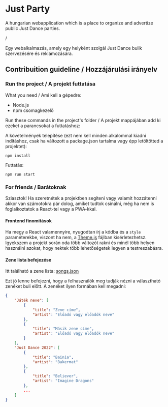 # Just Party

A hungarian webapplication which is a place to organize and advertize public Just Dance parties.

/

Egy webalkalmazás, amely egy helyként szolgál Just Dance bulik szervezésére és reklámozására.

## Contribuition guideline / Hozzájárulási irányelv

### Run the project / A projekt futtatása

What you need / Ami kell a gépedre:

- Node.js
- npm csomagkezelő

Run these commands in the project's folder / A projekt mappájában add ki ezeket a parancsokat a futtatáshoz:

A követelmények telepítése (ezt nem kell minden alkalommal kiadni indításhoz, csak ha változott a package.json tartalma vagy épp letöltötted a projektet):

```
npm install
```

Futtatás:

```
npm run start
```

### For friends / Barátoknak

Sziasztok! Ha szeretnétek a projektben segíteni vagy valamit hozzátenni akkor van számotokra pár dolog,
amiket tudtok csinálni, még ha nem is foglalkoztatok a React-tel vagy a PWA-kkal.

#### Frontend finomítások

Ha megy a React valamennyire, nyugodtan írj a kódba és a `style` paraméterekbe,
viszont ha nem, a [Theme.js](./src/theme/Theme.ts) fájlban kísérletezhetsz.
Igyekszem a projekt során oda több változót rakni és minél több helyen használni azokat,
hogy nektek több lehetőségetek legyen a testreszabásra.

#### Zene lista befejezése

Itt található a zene lista: [songs.json](./src/static/songs.json)

Ezt jó lenne befejezni, hogy a felhasználók meg tudják nézni a választható zenéket buli előtt. A zenéket ilyen formában kell megadni:

```json
{
    "Játék neve": [
        {
            "title": "Zene címe",
            "artist": "Előadó vagy előadók neve"
        },
        {
            "title": "Másik zene címe",
            "artist": "Előadó vagy előadók neve"
        }
    ],
    "Just Dance 2022": [
        {
            "title": "Bainia",
            "artist": "Bakermat"
        },
        {
            "title": "Believer",
            "artist": "Imagine Dragons"
        },
        ...
    ]
}
```
